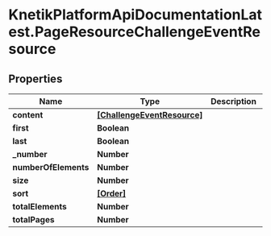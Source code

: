 # KnetikPlatformApiDocumentationLatest.PageResourceChallengeEventResource

## Properties
Name | Type | Description | Notes
------------ | ------------- | ------------- | -------------
**content** | [**[ChallengeEventResource]**](ChallengeEventResource.md) |  | [optional] 
**first** | **Boolean** |  | [optional] 
**last** | **Boolean** |  | [optional] 
**_number** | **Number** |  | [optional] 
**numberOfElements** | **Number** |  | [optional] 
**size** | **Number** |  | [optional] 
**sort** | [**[Order]**](Order.md) |  | [optional] 
**totalElements** | **Number** |  | [optional] 
**totalPages** | **Number** |  | [optional] 


